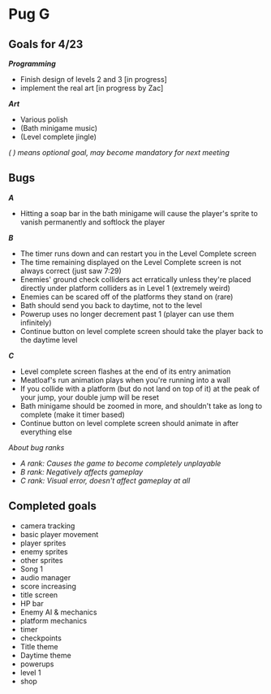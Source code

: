 # Pug G

## Goals for 4/23
***Programming***

- Finish design of levels 2 and 3 [in progress]
- implement the real art [in progress by Zac]

***Art***
- Various polish
- (Bath minigame music)
- (Level complete jingle)

*( ) means optional goal, may become mandatory for next meeting*


## Bugs

***A***

- Hitting a soap bar in the bath minigame will cause the player's sprite to vanish permanently and softlock the player

***B***

- The timer runs down and can restart you in the Level Complete screen
- The time remaining displayed on the Level Complete screen is not always correct (just saw 7:29)
- Enemies' ground check colliders act erratically unless they're placed directly under platform colliders as in Level 1 (extremely weird)
- Enemies can be scared off of the platforms they stand on (rare)
- Bath should send you back to daytime, not to the level
- Powerup uses no longer decrement past 1 (player can use them infinitely)
- Continue button on level complete screen should take the player back to the daytime level

***C***

- Level complete screen flashes at the end of its entry animation
- Meatloaf's run animation plays when you're running into a wall
- If you collide with a platform (but do not land on top of it) at the peak of your jump, your double jump will be reset
- Bath minigame should be zoomed in more, and shouldn't take as long to complete (make it timer based)
- Continue button on level complete screen should animate in after everything else

*About bug ranks*
- *A rank: Causes the game to become completely unplayable*
- *B rank: Negatively affects gameplay*
- *C rank: Visual error, doesn't affect gameplay at all*

## Completed goals

- camera tracking
- basic player movement
- player sprites
- enemy sprites
- other sprites
- Song 1
- audio manager
- score increasing
- title screen
- HP bar
- Enemy AI & mechanics
- platform mechanics
- timer
- checkpoints
- Title theme
- Daytime theme
- powerups
- level 1
- shop
